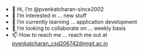 - 👋 Hi, I’m @pvenkatcharan-since2002
- 👀 I’m interested in ... new stuff
- 🌱 I’m currently learning ... application development
- 💞️ I’m looking to collaborate on ... weekly basis
- 📫 How to reach me ... reach me out at pvenkatcharan_csd206742@mgit.ac.in

<!---
pvenkatcharan-since2002/pvenkatcharan-since2002 is a ✨ special ✨ repository because its `README.md` (this file) appears on your GitHub profile.
You can click the Preview link to take a look at your changes.
--->
